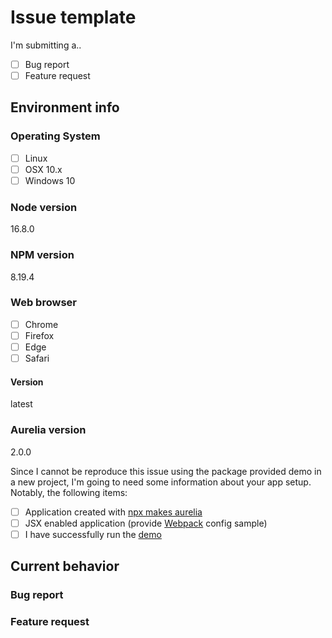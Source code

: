 # Issue template

<!--
  Mark the options below with [X] character
-->

I'm submitting a..

- [ ] Bug report
- [ ] Feature request

## Environment info

### Operating System

- [ ] Linux
- [ ] OSX 10.x
- [ ] Windows 10

<!--
  Window minimum supported version (10 latest)
-->

### Node version

16.8.0

<!--
  Node.js minimum supported version (16.x LTS)
    run `node -v`
-->

### NPM version

8.19.4

<!--
  NPM minimum supported version (8.x)
    run `npm -v`
-->

### Web browser

- [ ] Chrome
- [ ] Firefox
- [ ] Edge
- [ ] Safari

#### Version

latest

### Aurelia version

2.0.0

Since I cannot be reproduce this issue using the package provided demo in a new project, I'm going to need some information about your app setup. Notably, the following items:

- [ ] Application created with [npx makes aurelia](https://github.com/aurelia/aurelia?tab=readme-ov-file#getting-started)
- [ ] JSX enabled application (provide [Webpack](https://webpack.js.org) config sample)
- [ ] I have successfully run the [demo](https://github.com/nuxy/aurelia-slot-machine-gen/tree/master/demo)

## Current behavior

<!--
  Omit ### title header, if not applicable.
-->

### Bug report

<!--
Please provide steps to reproduce w/ implementation example.
-->

### Feature request

<!--
Clearly state the use-case for the requested addition/change.
-->
